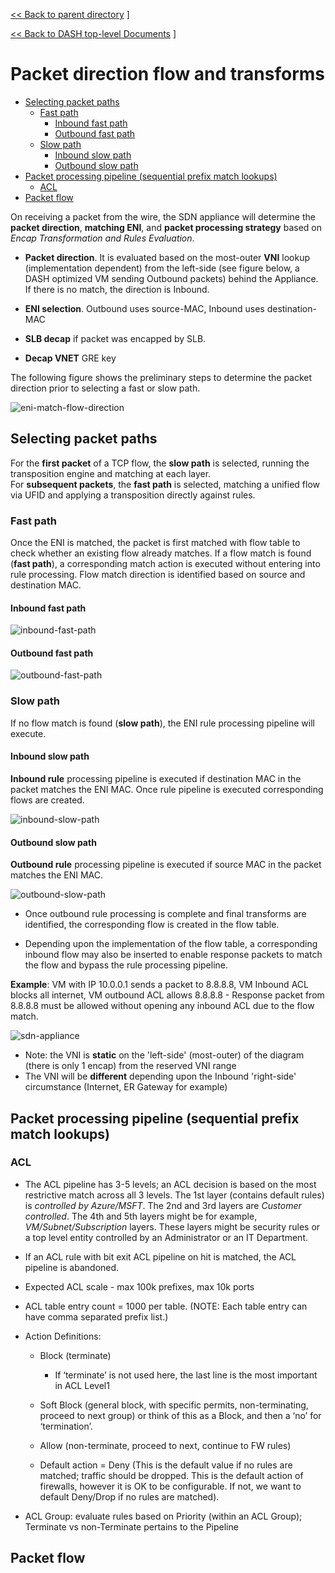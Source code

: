 [<< Back to parent directory](../README.md) ]

[<< Back to DASH top-level Documents](../../README.md#contents) ]

# Packet direction flow and transforms

- [Selecting packet paths](#selecting-packet-paths)
  - [Fast path](#fast-path)
    - [Inbound fast path](#inbound-fast-path)
    - [Outbound fast path](#outbound-fast-path)
  - [Slow path](#slow-path)
    - [Inbound slow path](#inbound-slow-path)
    - [Outbound slow path](#outbound-slow-path)
- [Packet processing pipeline (sequential prefix match lookups)](#packet-processing-pipeline-sequential-prefix-match-lookups)
  - [ACL](#acl)
- [Packet flow](#packet-flow)

On receiving a packet from the wire, the SDN appliance will determine the **packet direction**, **matching ENI**, and **packet processing strategy** based on *Encap Transformation and Rules Evaluation*.  

- **Packet direction**. It is evaluated based on the most-outer **VNI** lookup (implementation dependent) from the left-side (see figure below, a DASH optimized VM sending Outbound packets) behind the Appliance.  If there is no match, the direction is Inbound.

- **ENI selection**. Outbound uses source-MAC, Inbound uses destination-MAC
- **SLB decap** if packet was encapped by SLB.
- **Decap VNET** GRE key

The following figure shows the preliminary steps to determine the packet direction prior to selecting a fast or slow path. 

![eni-match-flow-direction](./images/sdn/eni-match-flow-direction.svg)


## Selecting packet paths

For the **first packet** of a TCP flow, the **slow path** is selected, running the transposition engine and matching at each layer.  
For **subsequent packets**, the **fast path** is selected,
matching a unified flow via UFID and applying a transposition directly against rules.

### Fast path

Once the ENI is matched, the packet is first matched with flow table to check whether an existing flow already matches.  If a flow match is found (**fast path**), a corresponding match action is executed without entering into rule processing. Flow match direction is identified based on source and destination MAC.

#### Inbound fast path

  ![inbound-fast-path](./images/sdn/inbound-fast-path-flowchart.svg)

#### Outbound fast path

  ![outbound-fast-path](./images/sdn/outbound-fast-path-flowchart.svg)

### Slow path

If no flow match is found (**slow path**), the ENI rule processing pipeline will execute.

#### Inbound slow path

**Inbound rule** processing pipeline is executed if destination MAC in the packet matches the ENI MAC. Once rule pipeline is executed corresponding flows are created.

![inbound-slow-path](./images/sdn/inbound-slow-path-flowchart.svg)

#### Outbound slow path

**Outbound rule** processing pipeline is executed if source MAC in the packet matches the ENI MAC.
   
![outbound-slow-path](./images/sdn/outbound-slow-path-flowchart.svg)

- Once outbound rule processing is complete and final transforms are identified, the corresponding flow is created in the flow table.

- Depending upon the implementation of the flow table, a corresponding inbound flow may also be inserted to enable response packets to match the flow and bypass the rule processing pipeline.

**Example**: VM with IP 10.0.0.1 sends a packet to 8.8.8.8, VM Inbound ACL blocks all internet, VM outbound ACL allows 8.8.8.8 \- Response packet from 8.8.8.8 must be allowed without opening any inbound ACL due to the flow match.

 ![sdn-appliance](images/sdn-appliance.svg)

- Note: the VNI is **static** on the 'left-side' (most-outer) of the diagram (there is only 1 encap) from the reserved VNI range
- The VNI will be **different** depending upon the Inbound 'right-side' circumstance (Internet, ER Gateway for example)

## Packet processing pipeline (sequential prefix match lookups)

### ACL

- The ACL pipeline has 3-5 levels; an ACL decision is based on the most restrictive match across all 3 levels.  The 1st layer (contains default rules) is *controlled by Azure/MSFT*.  The 2nd and 3rd layers are *Customer controlled*. The 4th and 5th layers might be for example, *VM/Subnet/Subscription* layers. These layers might be security rules or a top level entity controlled by an Administrator or an IT Department.

- If an ACL rule with bit exit ACL pipeline on hit is matched, the ACL pipeline is abandoned.

- Expected ACL scale \- max 100k prefixes, max 10k ports

- ACL table entry count = 1000 per table. (NOTE: Each table entry can have comma separated prefix list.)

- Action Definitions:  

  - Block (terminate)

    - If ‘terminate’ is not used here, the last line is the most important in ACL Level1

  - Soft Block (general block, with specific permits, non-terminating, proceed to next group) or think of this as a Block, and then a ‘no’ for ‘termination’.

  - Allow (non-terminate, proceed to next, continue to FW rules)  

  - Default action = Deny (This is the default value if no rules are matched; traffic should be dropped.  This is the default action of firewalls, however it is OK to be configurable.  If not, we want to default Deny/Drop if no rules are matched).

- ACL Group:  evaluate rules based on Priority (within an ACL Group); Terminate vs non\-Terminate pertains to the Pipeline

## Packet flow



